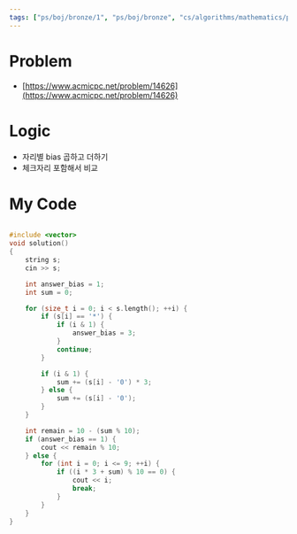 ```yaml
---
tags: ["ps/boj/bronze/1", "ps/boj/bronze", "cs/algorithms/mathematics/ps","cs/algorithms/implementation/ps","cs/algorithms/bruteforcing/ps","cs/algorithms/arithmetic/ps"]
---
```


# Problem
- [https://www.acmicpc.net/problem/14626](https://www.acmicpc.net/problem/14626)

# Logic
- 자리별 bias 곱하고 더하기
- 체크자리 포함해서 비교

# My Code

```cpp title="boj/14626.cpp"

#include <vector>
void solution()
{
    string s;
    cin >> s;

    int answer_bias = 1;
    int sum = 0;

    for (size_t i = 0; i < s.length(); ++i) {
        if (s[i] == '*') {
            if (i & 1) {
                answer_bias = 3;
            }
            continue;
        }

        if (i & 1) {
            sum += (s[i] - '0') * 3;
        } else {
            sum += (s[i] - '0');
        }
    }

    int remain = 10 - (sum % 10);
    if (answer_bias == 1) {
        cout << remain % 10;
    } else {
        for (int i = 0; i <= 9; ++i) {
            if ((i * 3 + sum) % 10 == 0) {
                cout << i;
                break;
            }
        }
    }
}


```
